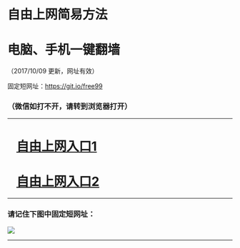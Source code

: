 ﻿# 自由上网简易方法

# 电脑、手机一键翻墙

（2017/10/09 更新，网址有效）

固定短网址：https://git.io/free99

### （微信如打不开，请转到浏览器打开）


***





# &nbsp;&nbsp; <a href="http://ft403016154.fwq-tz-1001.info/fwqtz01.html?t=100900123764 " target="_blank">自由上网入口1</a>
# &nbsp;&nbsp; <a href="http://ft3108214201.fwq-tz-1002.info/fwqtz02.html?t=100900129480 " target="_blank">自由上网入口2</a>
***

### 请记住下图中固定短网址：

<img src="https://s3-us-west-2.amazonaws.com/fwq-1001/yjfq-20170905okok.png" /> 


***

